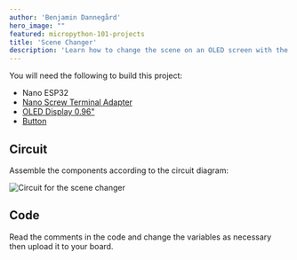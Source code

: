 ```yaml
---
author: 'Benjamin Dannegård'
hero_image: ""
featured: micropython-101-projects
title: 'Scene Changer'
description: 'Learn how to change the scene on an OLED screen with the press of a button'
---
```



You will need the following to build this project:

- Nano ESP32
- [Nano Screw Terminal Adapter](https://store.arduino.cc/products/nano-screw-terminal)
- [OLED Display 0.96"](https://store.arduino.cc/products/grove-oled-display-0-96)
- [Button](https://store.arduino.cc/products/grove-button-p)

## Circuit

Assemble the components according to the circuit diagram:

![Circuit for the scene changer](assets/scene-change.svg)

## Code

Read the comments in the code and change the variables as necessary then upload it to your board.

```python

```